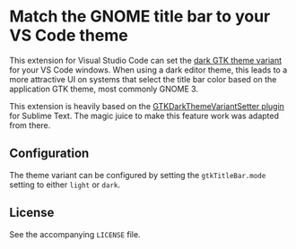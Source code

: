 # Match the GNOME title bar to your VS Code theme

This extension for Visual Studio Code can set the
[dark GTK theme variant](https://developer.gnome.org/gtk3/3.0/GtkSettings.html#GtkSettings--gtk-application-prefer-dark-theme)
for your VS Code windows. When using a dark editor theme, this leads to a more
attractive UI on systems that select the title bar color based on the
application GTK theme, most commonly GNOME 3.

This extension is heavily based on the
[GTKDarkThemeVariantSetter plugin](https://github.com/p-e-w/GTKDarkThemeVariantSetter)
for Sublime Text. The magic juice to make this feature work was adapted from
there.

## Configuration
The theme variant can be configured by setting the `gtkTitleBar.mode` setting
to either `light` or `dark`.

## License
See the accompanying `LICENSE` file.
